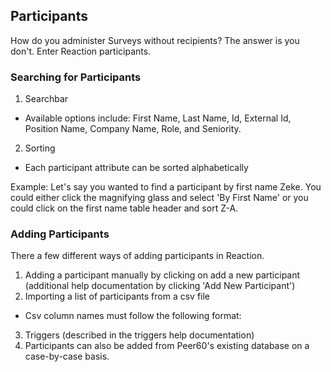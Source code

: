 
## Participants

How do you administer Surveys without recipients? The answer is you don't. Enter Reaction participants. 

### Searching for Participants

1. Searchbar
  * Available options include: First Name, Last Name, Id, External Id, Position Name, Company Name, Role, and Seniority.
2. Sorting
  * Each participant attribute can be sorted alphabetically

Example: Let's say you wanted to find a participant by first name Zeke. You could either click the magnifying glass and select 'By First Name' or you could click on the first name table header and sort Z-A.

### Adding Participants

There a few different ways of adding participants in Reaction.

1. Adding a participant manually by clicking on add a new participant (additional help documentation by clicking 'Add New Participant')
2. Importing a list of participants from a csv file 
  * Csv column names must follow the following format: 
3. Triggers (described in the triggers help documentation)
4. Participants can also be added from Peer60's existing database on a case-by-case basis.
